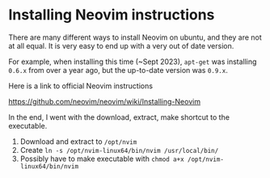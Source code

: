 # Installing Neovim instructions

There are many different ways to install Neovim on ubuntu, and they are not at all equal. It is very easy to end up with a very out of date version.

For example, when installing this time (~Sept 2023), `apt-get` was installing `0.6.x` from over a year ago, but the up-to-date version was `0.9.x`.

Here is a link to official Neovim instructions

https://github.com/neovim/neovim/wiki/Installing-Neovim

In the end, I went with the download, extract, make shortcut to the executable.

1. Download and extract to `/opt/nvim`
2. Create `ln -s /opt/nvim-linux64/bin/nvim /usr/local/bin/`
3. Possibly have to make executable with `chmod a+x /opt/nvim-linux64/bin/nvim`

